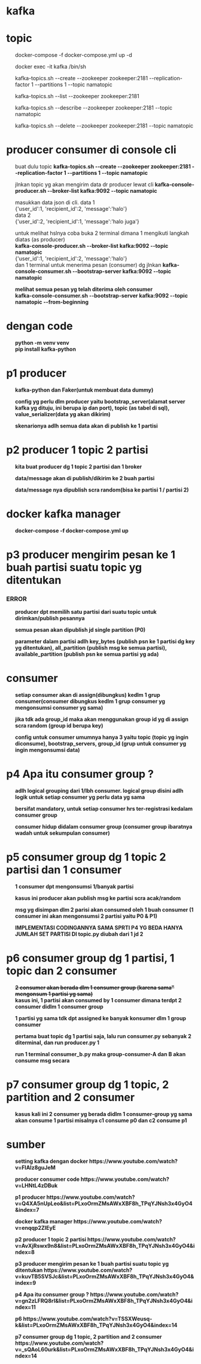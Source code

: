 # kafka
<h1>topic</h1>
<ul>docker-compose -f docker-compose.yml up -d</ul>
<ul>docker exec -it kafka /bin/sh</ul>
<!-- cari direktori yg ada kafka-topics.sh untuk membuat topic, di wurstmeister/kafka ada di /opt/kafka_2.13-2.8.1/bin -->
<!-- buat topic dengan partisi & replication(agar tdk ada data yg duplikat jd diset 1)-nya adlh 1 -->
<ul>kafka-topics.sh --create --zookeeper zookeeper:2181 --replication-factor 1 --partitions 1 --topic namatopic</ul>
  <!--lihat all topic dr zookeeper  -->
<ul>kafka-topics.sh --list --zookeeper zookeeper:2181</ul>
<!-- lihat semua informasi dari 1 topic -->
<ul>kafka-topics.sh --describe --zookeeper zookeeper:2181 --topic namatopic</ul>
<!-- hapus 1 topic -->
<ul>kafka-topics.sh --delete --zookeeper zookeeper:2181 --topic namatopic</ul>

<h1>producer consumer di console cli</h1>
<ul>buat dulu topic <b>kafka-topics.sh --create --zookeeper zookeeper:2181 --replication-factor 1 --partitions 1 --topic namatopic</b></ul>
<ul>jlnkan topic yg akan mengirim data dr producer lewat cli <b>kafka-console-producer.sh --broker-list kafka:9092 --topic namatopic</b></ul>
<ul>masukkan data json di cli.  data 1 <br>{'user_id':1, 'recipient_id':2, 'message':'halo'}<br>data 2<br>{'user_id':2, 'recipient_id':1, 'message':'halo juga'}</ul>
<ul>untuk melihat hslnya coba buka 2 terminal dimana 1 mengikuti langkah diatas (as producer)<br><b>kafka-console-producer.sh --broker-list kafka:9092 --topic namatopic</b><br>{'user_id':1, 'recipient_id':2, 'message':'halo'}<br> dan 1 terminal untuk menerima pesan (consumer) dg jlnkan <b>kafka-console-consumer.sh --bootstrap-server kafka:9092 --topic namatopic</ul>
<ul>melihat semua pesan yg telah diterima oleh consumer <br>
<b>kafka-console-consumer.sh --bootstrap-server kafka:9092 --topic namatopic --from-beginning</b></ul>

<h1>dengan code </h1>
<ul>python -m venv venv <br> pip install kafka-python</ul>

<h1>p1 producer</h1>
<ul>kafka-python dan Faker(untuk membuat data dummy)</ul>
<ul>config yg perlu dlm producer yaitu bootstrap_server(alamat server kafka yg dituju, ini berupa ip dan port), topic (as tabel di sql), value_serializer(data yg akan dikirim)</ul>
<ul>skenarionya adlh semua data akan di publish ke 1 partisi</ul>
<h1>p2 producer 1 topic 2 partisi</h1>
<ul>kita buat producer  dg 1 topic 2 partisi dan 1 broker</ul>
<ul>data/message akan di publish/dikirim ke 2 buah partisi</ul>
<ul>data/message nya dipublish scra random(bisa ke partisi 1 / partisi 2)</ul>

<h1>docker kafka manager</h1>
<ul>docker-compose -f docker-compose.yml up</ul>

<h1>p3 producer mengirim pesan ke 1 buah partisi suatu topic yg ditentukan </h1>
<h3>ERROR</h3>
<ul>producer dpt memilih satu partisi dari suatu topic untuk dirimkan/publish pesannya</ul>
<ul>semua pesan akan dipublish jd single partition (P0)</ul>
<ul>parameter dalam partisi adlh key_bytes (publish psn ke 1 partisi dg key yg ditentukan), all_partition (publish msg ke semua partisi), available_partition (publish psn ke semua partisi yg ada)</ul>

<h1>consumer</h1>
<ul>setiap consumer akan di assign(dibungkus) kedlm 1 grup consumer(consumer dibungkus kedlm 1 grup consumer yg mengonsumsi consumer yg sama)</ul>
<ul>jika tdk ada group_id maka akan menggunakan group id yg di assign scra random (group id berupa key)</ul>
<ul>config untuk consumer umumnya hanya 3 yaitu topic (topic yg ingin diconsume), bootstrap_servers, group_id (grup untuk consumer yg ingin mengonsumsi data)</ul>

<h1>p4 Apa itu consumer group ?</h1>
<ul>adlh logical grouping dari 1/lbh consumer. logical group disini adlh logik untuk setiap consumer yg perlu data yg sama</ul>
<ul>bersifat mandatory, untuk setiap consumer hrs ter-registrasi kedalam consumer group</ul>
<ul>consumer hidup didalam consumer group (consumer group ibaratnya wadah untuk sekumpulan consumer)</ul>

<h1>p5 consumer group dg 1 topic 2 partisi dan 1 consumer</h1>
<ul>1 consumer dpt mengonsumsi 1/banyak partisi</ul>
<ul>kasus ini producer akan publish msg ke partisi scra acak/random</ul>
<ul>msg yg disimpan dlm 2 parisi akan consumed oleh 1 buah consumer (1 consumer ini akan mengonsumsi 2 partisi yaitu P0 & P1)</ul>
<ul>IMPLEMENTASI CODINGANNYA SAMA SPRTI P4 YG BEDA HANYA JUMLAH SET PARTISI DI topic.py diubah dari 1 jd 2</ul>

<h1>p6 consumer group dg 1 partisi, 1 topic dan 2 consumer</h1>
<ul><del>2 consumer akan berada dlm 1 consumer group (karena sama" mengonsum 1 partisi yg sama)</del><br>
kasus ini, 1 partisi akan consumed by 1 consumer dimana terdpt 2 consumer didlm 1 consumer group</ul>
<ul>1 partisi yg sama tdk dpt assigned ke banyak konsumer dlm 1 group consumer</ul>
<ul>pertama buat topic dg 1 partisi saja, lalu run consumer.py sebanyak 2 diterminal, dan run producer.py 1 </ul>
<ul>run 1 terminal consumer_b.py maka group-consumer-A dan B akan consume msg secara </ul>

<h1>p7 consumer group dg 1 topic, 2 partition and 2 consumer</h1>
<ul>kasus kali ini 2 consumer yg berada didlm 1 consumer-group yg sama akan consume 1 partisi misalnya c1 consume p0 dan c2 consume p1</ul>
<ul></ul>
<ul></ul>

<h1>sumber</h1>
<ul>setting kafka dengan docker https://www.youtube.com/watch?v=FlAlz8guJeM</ul>
<ul>producer consumer code https://www.youtube.com/watch?v=LHNtL4zDBuk</ul>
<ul>p1 producer https://www.youtube.com/watch?v=Q4XA5nUpLeo&list=PLxoOrmZMsAWxXBF8h_TPqYJNsh3x4GyO4&index=7</ul>
<ul>docker kafka manager https://www.youtube.com/watch?v=enqqp2ZIEyE</ul>
<ul>p2 producer 1 topic 2 partisi https://www.youtube.com/watch?v=AvXjRswx9n8&list=PLxoOrmZMsAWxXBF8h_TPqYJNsh3x4GyO4&index=8</ul>
<ul>p3 producer mengirim pesan ke 1 buah partisi suatu topic yg ditentukan https://www.youtube.com/watch?v=kuvTB5SVSJc&list=PLxoOrmZMsAWxXBF8h_TPqYJNsh3x4GyO4&index=9</ul>
<ul>p4 Apa itu consumer group ? https://www.youtube.com/watch?v=gn2zLFRQ8rI&list=PLxoOrmZMsAWxXBF8h_TPqYJNsh3x4GyO4&index=11 </ul>
<ul>p6 https://www.youtube.com/watch?v=TSSXWeusq-k&list=PLxoOrmZMsAWxXBF8h_TPqYJNsh3x4GyO4&index=14</ul>
<ul>p7 consumer group dg 1 topic, 2 partition and 2 consumer https://www.youtube.com/watch?v=_sQAoL60urk&list=PLxoOrmZMsAWxXBF8h_TPqYJNsh3x4GyO4&index=14</ul>